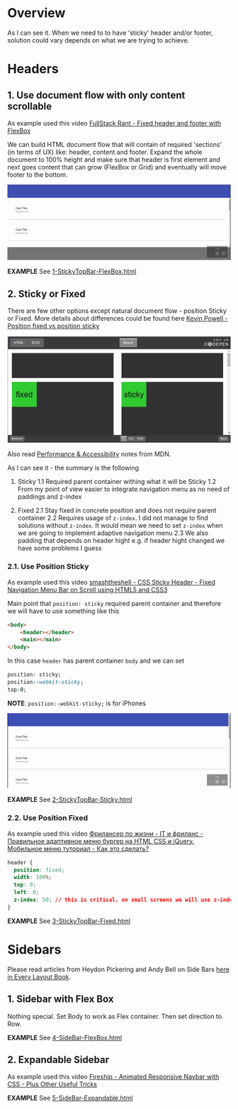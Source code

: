 # Overview

As I can see it. When we need to to have 'sticky' header and/or footer, solution could vary depends on what we are trying to achieve.

# Headers

## 1. Use document flow with only content scrollable

As example used this video [FullStack Rant - Fixed header and footer with FlexBox](https://www.youtube.com/watch?v=cXIkalOFeaQ)

We can build HTML document flow that will contain of required 'sections' (in terms of UX) like: header, content and footer. Expand the whole document to 100% height and make sure that header is first element and next goes content that can grow (FlexBox or Grid) and eventually will move footer to the bottom.

![FlexBox Solution Example](./Docs/FlexBox-Solution.gif)

**EXAMPLE** See [1-StickyTopBar-FlexBox.html](./1-StickyTopBar-FlexBox.html)

## 2. Sticky or Fixed

There are few other options except natural document flow - position Sticky or Fixed. More details about differences could be found here [Kevin Powell - Position fixed vs position sticky](https://www.kevinpowell.co/article/positition-fixed-vs-sticky/)

![Fixed vs Sticky](./Docs/Fixed-vs-Sticky.gif)

Also read [Performance & Accessibility](https://developer.mozilla.org/en-US/docs/Web/CSS/position#Accessibility_concerns) notes from MDN.

As I can see it - the summary is the following
1. Sticky
  1.1 Required parent container withing what it will be Sticky
  1.2 From my point of view easier to integrate navigation menu as no need of paddings and z-index

2. Fixed
  2.1 Stay fixed in concrete position and does not require parent container
  2.2 Requires usage of `z-index`. I did not manage to find solutions without `z-index`. It would mean we need to set `z-index` when we are going to implement adaptive navigation menu
  2.3 We also padding that depends on header hight e.g. if header hight changed we have some problems I guess

### 2.1. Use Position Sticky

As example used this video [smashtheshell - CSS Sticky Header - Fixed Navigation Menu Bar on Scroll using HTML5 and CSS3](https://www.youtube.com/watch?v=B4eISzWrcD4)

Main point that `position: sticky` required parent container and therefore we will have to use something like this

```html
<body>
    <header></header>
    <main></main>
</body>
```

In this case `header` has parent container `body` and we can set
```css
position: sticky;
position:-webkit-sticky;
top:0;
```
**NOTE**: `position:-webkit-sticky;` is for iPhones

![Sticky Solution](./Docs/Sticky-Solution.gif)

**EXAMPLE** See [2-StickyTopBar-Sticky.html](./2-StickyTopBar-Sticky.html)

### 2.2. Use Position Fixed

As example used this video [Фрилансер по жизни - IT и фриланс - Правильное адаптивное меню бургер на HTML CSS и jQuery. Мобильное меню туториал - Как это сделать?](https://www.youtube.com/watch?v=chJQofBSx94)

```css
header {
  position: fixed;
  width: 100%;
  top: 0;
  left: 0;
  z-index: 50; // this is critical. on small screens we will use z-index on other elements
}
```

**EXAMPLE** See [3-StickyTopBar-Fixed.html](./3-StickyTopBar-Fixed.html)

# Sidebars

Please read articles from Heydon Pickering and Andy Bell on Side Bars [here in Every Layout Book](https://every-layout.dev/layouts/sidebar/).

## 1. Sidebar with Flex Box

Nothing special. Set Body to work as Flex container. Then set direction to Row.

**EXAMPLE** See [4-SideBar-FlexBox.html](./4-SideBar-FlexBox.html)

## 2. Expandable Sidebar 

As example used this video [Fireship - Animated Responsive Navbar with CSS - Plus Other Useful Tricks](https://www.youtube.com/watch?v=biOMz4puGt8)

**EXAMPLE** See [5-SideBar-Expandable.html](./5-SideBar-Expandable.html)